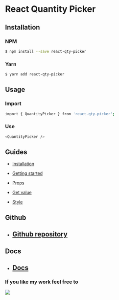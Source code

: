 
  

# React Quantity Picker

  

## Installation

  ### NPM
```bash
$ npm install --save react-qty-picker
```
### Yarn
```bash
$ yarn add react-qty-picker
```
  
## Usage
  
### Import

  

```bash
import { QuantityPicker } from 'react-qty-picker';
```

### Use  

```bash
<QuantityPicker />
```

  

## Guides

  

  

-  [Installation](https://easycodesolution.com/)

  

-  [Getting started](https://easycodesolution.com/#getting-started)

  

-  [Props](https://easycodesolution.com/#advanced-examples)

  

-  [Get value](https://easycodesolution.com/#upgrading-from-1x)

  

-  [Style](https://easycodesolution.com/#using-with-libraries)

  
## Github
-  ## <a href="https://github.com/AbdulhakimZ/quantity-picker"> Github repository</a>

## Docs
-  ## <a href="https://easycodesolution.com/">Docs</a>

  
  

### If you like my work feel free to

<a  href="https://www.buymeacoffee.com/abdulhakim"><img  src="https://img.buymeacoffee.com/button-api/?text=Buy me a coffee&emoji=&slug=abdulhakim&button_colour=FFDD00&font_colour=000000&font_family=Cookie&outline_colour=000000&coffee_colour=ffffff"></a>